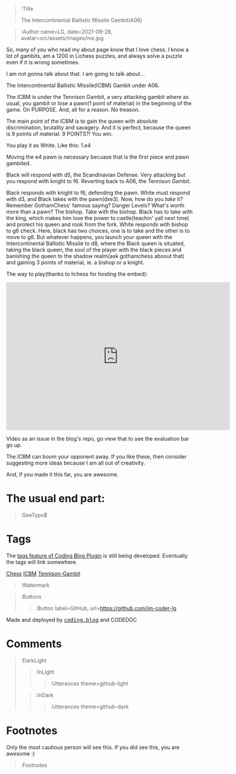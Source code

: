 <!-- > :Hero src=src/assets/images/thumbnails/codedoc-light.png, -->
<!-- >       mode=light -->

<!-- > :Hero src=src/assets/images/thumbnails/codedoc-dark.png, -->
<!-- >       mode=dark -->

> :Title
>
> The Intercontinental Ballistic Missile Gambit(A06)

> :Author name=LG,
>         date=2021-08-28,
>         avatar=src/assets/images/me.jpg

So, many of you who read my about page know that I love chess. I know a lot of gambits, am a 1200 in Lichess puzzles, and always solve a puzzle even if it is wrong sometimes.

I am not gonna talk about that. I am going to talk about...

The Intercontinental Ballistic Missile(ICBM) Gambit under A06.

The ICBM is under the Tennison Gambit, a very attacking gambit where as usual, you gambit or lose a pawn(1 point of material) in the beginning of the game. On PURPOSE. And, all for a reason. No treason.

The main point of the ICBM is to gain the queen with absolute discrimination, brutality and savagery. And it is perfect, because the queen is 9 points of material. 9 POINTS?! You win.

You play it as White. Like this:
1.e4

Moving the e4 pawn is necessary becuase that is the first piece and pawn gambited.

Black will respond with d5, the Scandinavian Defense. Very attacking but you respond with knight to f6. Reverting back to A06, the Tennison Gambit.

Black responds with knight to f6, defending the pawn. White must respond with d3, and Black takes with the pawn(dxe3). Now, how do you *take* it? Remember GothamChess' famous saying? Danger Levels? What's worth more than a pawn? The bishop. Take with the bishop.
Black has to take with the king, which makes him lose the power to castle(teachin' yall next time) and protect his queen and rook from the fork. White responds with bishop to g6 check. Here, black has two choices, one is to take and the other is to move to g8. But whatever happens, you launch your queen with the Intercontinental Ballistic Missile to d8, where the Black queen is situated, taking the black queen, the soul of the player with the black pieces and banishing the queen to the shadow realm(ask gothamchess aboout that) and gaining 3 points of material, ie. a bishop or a knight.

The way to play(thanks to lichess for hosting the embed):
<iframe src="https://lichess.org/embed/cGxqq1RX#15?theme=auto&bg=auto"
width=600 height=397 frameborder=0></iframe>

Video as an issue in the blog's repo, go view that to see the evaluation bar go up.

The ICBM can boom your opponent away. If you like these, then consider suggesting more ideas because I am all out of creativity.

And, if you made it this far, you are awesome.
# The usual end part:

> :SeeTypo$

# Tags

The [tags feature of Coding Blog Plugin](https://connect-platform.github.io/coding-blog-plugin/tags) is still being developed.  Eventually the tags will link somewhere.

[Chess](:Tag) [ICBM](:Tag) [Tennison-Gambit](:Tag)

> :Watermark

> :Buttons
> > :Button label=GitHub, url=https://github.com/im-coder-lg
>
<!-- > > :Button icon=true, label=code, url=https://gist.github.com/coder-lg/f82b7337ac76ed6d70c2bd8e8dd7600d -->

Made and deployed by [<kbd>coding.blog</kbd>](https://coding.blog/) and CODEDOC
# Comments

> :DarkLight
> > :InLight
> >
> > > :Utterances theme=github-light
>
> > :InDark
> >
> > > :Utterances theme=github-dark


# Footnotes

Only the most cautious person will see this. If you did see this, you are awesome :)

> :Footnotes
<!--Done during the first revision-->